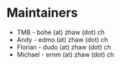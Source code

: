 # Maintainers
* TMB - bohe (at) zhaw (dot) ch
* Andy - edmo (at) zhaw (dot) ch
* Florian - dudo (at) zhaw (dot) ch
* Michael - ernm (at) zhaw (dot) ch
